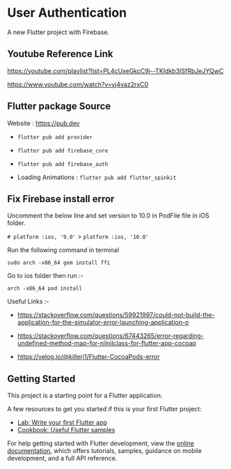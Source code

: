 # User Authentication

A new Flutter project with Firebase.

## Youtube Reference Link

https://youtube.com/playlist?list=PL4cUxeGkcC9j--TKIdkb3ISfRbJeJYQwC

https://www.youtube.com/watch?v=yj4vaz2rxC0

## Flutter package Source

Website : https://pub.dev

- `flutter pub add provider`

- `flutter pub add firebase_core`

- `flutter pub add firebase_auth`

- Loading Animations : `flutter pub add flutter_spinkit`

## Fix Firebase install error

Uncomment the below line and set version to 10.0 in PodFile file in iOS folder.

`# platform :ios, '9.0'` > `platform :ios, '10.0'`

Run the following command in terminal

`sudo arch -x86_64 gem install ffi`

Go to ios folder then run :-

`arch -x86_64 pod install`

Useful Links :-

- https://stackoverflow.com/questions/59921997/could-not-build-the-application-for-the-simulator-error-launching-application-o

- https://stackoverflow.com/questions/67443265/error-regarding-undefined-method-map-for-nilnilclass-for-flutter-app-cocoap

- https://velog.io/@killerj1/Flutter-CocoaPods-error

## Getting Started

This project is a starting point for a Flutter application.

A few resources to get you started if this is your first Flutter project:

- [Lab: Write your first Flutter app](https://docs.flutter.dev/get-started/codelab)
- [Cookbook: Useful Flutter samples](https://docs.flutter.dev/cookbook)

For help getting started with Flutter development, view the
[online documentation](https://docs.flutter.dev/), which offers tutorials,
samples, guidance on mobile development, and a full API reference.

